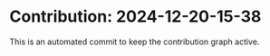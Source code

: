 # Contribution: 2024-12-20-15-38
This is an automated commit to keep the contribution graph active.
